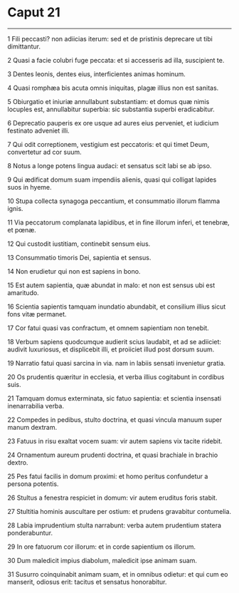 # Caput 21

***

1 Fili peccasti? non adiicias iterum: sed et de pristinis deprecare ut tibi dimittantur.

2 Quasi a facie colubri fuge peccata: et si accesseris ad illa, suscipient te.

3 Dentes leonis, dentes eius, interficientes animas hominum.

4 Quasi romphæa bis acuta omnis iniquitas, plagæ illius non est sanitas.

5 Obiurgatio et iniuriæ annullabunt substantiam: et domus quæ nimis locuples est, annullabitur superbia: sic substantia superbi eradicabitur.

6 Deprecatio pauperis ex ore usque ad aures eius perveniet, et iudicium festinato adveniet illi.

7 Qui odit correptionem, vestigium est peccatoris: et qui timet Deum, convertetur ad cor suum.

8 Notus a longe potens lingua audaci: et sensatus scit labi se ab ipso.

9 Qui ædificat domum suam impendiis alienis, quasi qui colligat lapides suos in hyeme.

10 Stupa collecta synagoga peccantium, et consummatio illorum flamma ignis.

11 Via peccatorum complanata lapidibus, et in fine illorum inferi, et tenebræ, et pœnæ.

12 Qui custodit iustitiam, continebit sensum eius.

13 Consummatio timoris Dei, sapientia et sensus.

14 Non erudietur qui non est sapiens in bono.

15 Est autem sapientia, quæ abundat in malo: et non est sensus ubi est amaritudo.

16 Scientia sapientis tamquam inundatio abundabit, et consilium illius sicut fons vitæ permanet.

17 Cor fatui quasi vas confractum, et omnem sapientiam non tenebit.

18 Verbum sapiens quodcumque audierit scius laudabit, et ad se adiiciet: audivit luxuriosus, et displicebit illi, et proiiciet illud post dorsum suum.

19 Narratio fatui quasi sarcina in via. nam in labiis sensati invenietur gratia.

20 Os prudentis quæritur in ecclesia, et verba illius cogitabunt in cordibus suis.

21 Tamquam domus exterminata, sic fatuo sapientia: et scientia insensati inenarrabilia verba.

22 Compedes in pedibus, stulto doctrina, et quasi vincula manuum super manum dextram.

23 Fatuus in risu exaltat vocem suam: vir autem sapiens vix tacite ridebit.

24 Ornamentum aureum prudenti doctrina, et quasi brachiale in brachio dextro.

25 Pes fatui facilis in domum proximi: et homo peritus confundetur a persona potentis.

26 Stultus a fenestra respiciet in domum: vir autem eruditus foris stabit.

27 Stultitia hominis auscultare per ostium: et prudens gravabitur contumelia.

28 Labia imprudentium stulta narrabunt: verba autem prudentium statera ponderabuntur.

29 In ore fatuorum cor illorum: et in corde sapientium os illorum.

30 Dum maledicit impius diabolum, maledicit ipse animam suam.

31 Susurro coinquinabit animam suam, et in omnibus odietur: et qui cum eo manserit, odiosus erit: tacitus et sensatus honorabitur.

